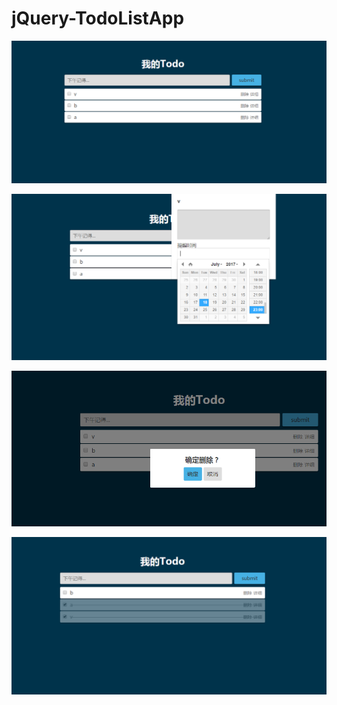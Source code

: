 # jQuery-TodoListApp
![](https://github.com/MrZWH/jQuery-TodoListApp/blob/master/%E6%8D%95%E8%8E%B7.PNG)

![](https://github.com/MrZWH/jQuery-TodoListApp/blob/master/%E6%8D%95%E8%8E%B72.PNG)

![](https://github.com/MrZWH/jQuery-TodoListApp/blob/master/%E6%8D%95%E8%8E%B73.PNG)

![](https://github.com/MrZWH/jQuery-TodoListApp/blob/master/%E6%8D%95%E8%8E%B74.PNG)
